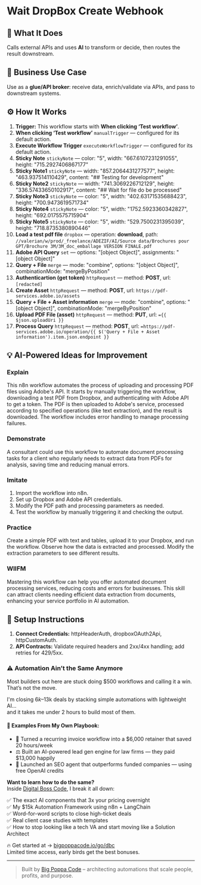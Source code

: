 # Wait DropBox Create Webhook
## 🚀 What It Does
Calls external APIs and uses **AI** to transform or decide, then routes the result downstream.

## 💼 Business Use Case
Use as a **glue/API broker**: receive data, enrich/validate via APIs, and pass to downstream systems.

## ⚙️ How It Works
1. **Trigger:** This workflow starts with **When clicking ‘Test workflow’**.
2. **When clicking ‘Test workflow’** `manualTrigger` — configured for its default action.
3. **Execute Workflow Trigger** `executeWorkflowTrigger` — configured for its default action.
4. **Sticky Note** `stickyNote` — color: "5", width: "667.6107231291055", height: "715.2927406867177"
5. **Sticky Note1** `stickyNote` — width: "857.2064431277577", height: "463.937514110429", content: "## Testing for development"
6. **Sticky Note2** `stickyNote` — width: "741.3069226712129", height: "336.57433650102917", content: "## Wait for file do be processed"
7. **Sticky Note3** `stickyNote` — color: "5", width: "402.63171535688423", height: "700.9473619571734"
8. **Sticky Note4** `stickyNote` — color: "5", width: "1752.5923360342827", height: "692.0175575715904"
9. **Sticky Note5** `stickyNote` — color: "5", width: "529.7500231395039", height: "718.8735380890446"
10. **Load a test pdf file** `dropbox` — operation: **download**, path: `//valerian/w/prod/_freelance/ADEZIF/AI/Source data/Brochures pour GPT/Brochure 3M/3M_doc_emballage VERSION FINALE.pdf`
11. **Adobe API Query** `set` — options: "[object Object]", assignments: "[object Object]"
12. **Query + File** `merge` — mode: "combine", options: "[object Object]", combinationMode: "mergeByPosition"
13. **Authenticartion (get token)** `httpRequest` — method: **POST**, url: `[redacted]`
14. **Create Asset** `httpRequest` — method: **POST**, url: `https://pdf-services.adobe.io/assets`
15. **Query + File + Asset information** `merge` — mode: "combine", options: "[object Object]", combinationMode: "mergeByPosition"
16. **Upload PDF File (asset)** `httpRequest` — method: **PUT**, url: `={{ $json.uploadUri }}`
17. **Process Query** `httpRequest` — method: **POST**, url: `=https://pdf-services.adobe.io/operation/{{ $('Query + File + Asset information').item.json.endpoint }}`

## 💡 AI-Powered Ideas for Improvement
### Explain
This n8n workflow automates the process of uploading and processing PDF files using Adobe's API. It starts by manually triggering the workflow, downloading a test PDF from Dropbox, and authenticating with Adobe API to get a token. The PDF is then uploaded to Adobe's service, processed according to specified operations (like text extraction), and the result is downloaded. The workflow includes error handling to manage processing failures.

### Demonstrate
A consultant could use this workflow to automate document processing tasks for a client who regularly needs to extract data from PDFs for analysis, saving time and reducing manual errors.

### Imitate
1. Import the workflow into n8n.
2. Set up Dropbox and Adobe API credentials.
3. Modify the PDF path and processing parameters as needed.
4. Test the workflow by manually triggering it and checking the output.

### Practice
Create a simple PDF with text and tables, upload it to your Dropbox, and run the workflow. Observe how the data is extracted and processed. Modify the extraction parameters to see different results.

### WIIFM
Mastering this workflow can help you offer automated document processing services, reducing costs and errors for businesses. This skill can attract clients needing efficient data extraction from documents, enhancing your service portfolio in AI automation.

## 🔧 Setup Instructions
1. **Connect Credentials:** httpHeaderAuth, dropboxOAuth2Api, httpCustomAuth.
2. **API Contracts:** Validate required headers and 2xx/4xx handling; add retries for 429/5xx.

### ⚠️ Automation Ain’t the Same Anymore

Most builders out here are stuck doing $500 workflows and calling it a win.  
That’s not the move.  

I'm closing $6k–$13k deals by stacking simple automations with lightweight AI...  
and it takes me under 2 hours to build most of them.

#### 🧠 Examples From My Own Playbook:
- 🔁 Turned a recurring invoice workflow into a $6,000 retainer that saved 20 hours/week  
- ⚖️ Built an AI-powered lead gen engine for law firms — they paid $13,000 happily  
- 🚀 Launched an SEO agent that outperforms funded companies — using free OpenAI credits  

**Want to learn how to do the same?**  
Inside [Digital Boss Code](https://bigpoppacode.io/go/dbc), I break it all down:

✅ The exact AI components that 3x your pricing overnight  
✅ My $15k Automation Framework using n8n + LangChain  
✅ Word-for-word scripts to close high-ticket deals  
✅ Real client case studies with templates  
✅ How to stop looking like a tech VA and start moving like a Solution Architect  

🔥 Get started at → [bigpoppacode.io/go/dbc](https://bigpoppacode.io/go/dbc)  
Limited time access, early birds get the best bonuses.

---
> Built by [Big Poppa Code](https://bigpoppacode.io) – architecting automations that scale people, profits, and purpose.
